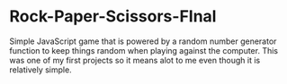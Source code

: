 # Rock-Paper-Scissors-FInal
Simple JavaScript game that is powered by a random number generator function to keep things random when playing against the computer. This was one of my first projects so it means alot to me even though it is relatively simple. 
